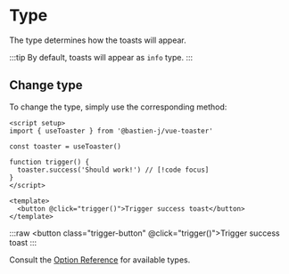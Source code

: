 # Type

The type determines how the toasts will appear.

:::tip
By default, toasts will appear as `info` type.
:::

## Change type

To change the type, simply use the corresponding method:

```vue
<script setup>
import { useToaster } from '@bastien-j/vue-toaster'

const toaster = useToaster()

function trigger() {
  toaster.success('Should work!') // [!code focus]
}
</script>

<template>
  <button @click="trigger()">Trigger success toast</button>
</template>
```

<script setup>
import { useToaster } from '@bastien-j/vue-toaster'

const toaster = useToaster()

function trigger() {
  toaster.success('Should work!')
}
</script>
:::raw
<ClientOnly>
  <button class="trigger-button" @click="trigger()">Trigger success toast</button>
</ClientOnly>
:::

Consult the [Option Reference](../reference/ref-types) for available types.

<style scoped>
.trigger-button {
  background-color: #0c8581;
  padding: 5px 7px;
  border-radius: 5px;
  color: white;
  font-size: 16px;
}
</style>